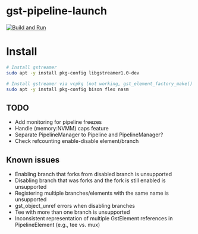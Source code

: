 # gst-pipeline-launch

[![Build and Run](https://github.com/shalex88/gst-example/actions/workflows/build.yaml/badge.svg)](https://github.com/shalex88/gst-example/actions/workflows/build.yaml)

# Install

```bash
# Install gstreamer
sudo apt -y install pkg-config libgstreamer1.0-dev

# Install gstreamer via vcpkg (not working, gst_element_factory_make() returns NULL)
sudo apt -y install pkg-config bison flex nasm
```

## TODO

- Add monitoring for pipeline freezes
- Handle (memory:NVMM) caps feature
- Separate PipelineManager to Pipeline and PipelineManager?
- Check refcounting enable-disable element/branch

## Known issues

- Enabling branch that forks from disabled branch is unsupported
- Disabling branch that was forks and the fork is still enabled is unsupported
- Registering multiple branches/elements with the same name is unsupported
- gst_object_unref errors when disabling branches
- Tee with more than one branch is unsupported
- Inconsistent representation of multiple GstElement references in PipelineElement (e.g., tee vs. mux)